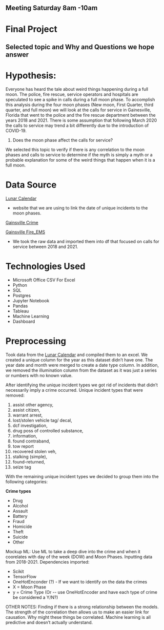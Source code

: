 ## Meeting Saturday 8am -10am 


# Final Project
## Selected topic and Why and Questions we hope answer

# Hypothesis: 

Everyone has heard the tale about weird things happening during a full moon. The police, fire rescue, service operators and hospitals are speculated to see a spike in calls during a full moon phase. To accomplish this analysis during the four moon phases (New moon, First Quarter, third quarter, and full moon) we will look at the calls for service in Gainesville, Florida that went to the police and the fire rescue department between the years 2018 and 2021. There is some assumption that following March 2020 the calls to service may trend a bit differently due to the introduction of COVID-19. 
1.	Does the moon phase affect the calls for service? 

We selected this topic to verify if there is any correlation to the moon phases and calls to service to determine if the myth is simply a myth or a probable explanation for some of the weird things that happen when it is a full moon. 

# Data Source
[Lunar Calendar](timeanddate.com)
- website that we are using to link the date of unique incidents to the moon phases.

[Gainsville Crime](Gainesville_Crime.zip)

[Gainsville Fire_EMS](Gainesville_Fire_EMS.zip)
-  We took the raw data and imported them into df that focused on calls for service between 2018 and 2021.

# Technologies Used 
- Microsoft Office CSV For Excel
- Python
- SQL
- Postgres
- Jupyter Notebook
- Pandas
- Tableau
- Machine Learning
- Dashboard

# Preprocessing
Took data from the [Lunar Calendar](timeanddate.com) and compiled them to an excel. We created a unique column for the year as this dataset didn’t have one. The year date and month were merged to create a date type column.  In addition, we removed the illumination column from the dataset as it was just a series or numbers with no known value.

After identifying the unique incident types we  got rid of incidents that didn’t necessarily imply a crime occurred. 
Unique incident types that were removed: 
1. assist other agency, 
2. assist citizen,
3. warrant arrest,
4. lost/stolen vehicle tag/ decal,
5. dcf investigation,
6.  drug poss of controlled substance, 
7.  information,
8. found contraband, 
9.  tow report 
10.  recovered stolen veh, 
11. stalking (simple),
12. found-returned,
13. seize tag

With the remaining unique incident types we decided to group them into the following categories: 

**Crime types** 
- Drug 
- Alcohol
- Assault
- Battery
- Fraud
- Homicide
- Theft
- Suicide
- Other

Mockup ML: Use ML to take a deep dive into the crime and when it coorelates with day of the week (DOW) and Moon Phases. Inputting data from 2018-2021. Dependencies imported: 
  - Scikit 
  - TensorFlow
  - OneHotEnconder (?) - If we want to identify on the data the crimes
  - X = Moon Phase
  - y = Crime Type (Or -- use OneHotEncoder and have each type of crime be considered a Y/N?) 

OTHER NOTES: 
Finding if there is a strong relationship between the models.  The strength of the correlation then allows us to make an easier link for causation. Why might these things be correlated.  Machine learning is all predictive and doesn’t actually understand. 




